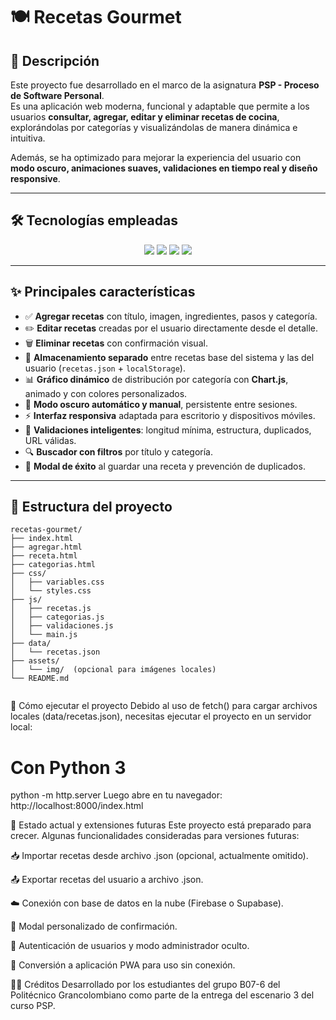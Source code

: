 # 🍽️ Recetas Gourmet

## 📄 Descripción

Este proyecto fue desarrollado en el marco de la asignatura **PSP - Proceso de Software Personal**.  
Es una aplicación web moderna, funcional y adaptable que permite a los usuarios **consultar, agregar, editar y eliminar recetas de cocina**, explorándolas por categorías y visualizándolas de manera dinámica e intuitiva.

Además, se ha optimizado para mejorar la experiencia del usuario con **modo oscuro, animaciones suaves, validaciones en tiempo real y diseño responsive**.

---

## 🛠 Tecnologías empleadas

<div align="center">
  <img src="https://img.shields.io/badge/HTML5-E34F26?style=for-the-badge&logo=html5&logoColor=white" />
  <img src="https://img.shields.io/badge/CSS3-1572B6?style=for-the-badge&logo=css3&logoColor=white" />
  <img src="https://img.shields.io/badge/JavaScript-F7DF1E?style=for-the-badge&logo=javascript&logoColor=black" />
  <img src="https://img.shields.io/badge/Chart.js-FF6384?style=for-the-badge&logo=chartdotjs&logoColor=white" />
</div>

---

## ✨ Principales características

- ✅ **Agregar recetas** con título, imagen, ingredientes, pasos y categoría.
- ✏️ **Editar recetas** creadas por el usuario directamente desde el detalle.
- 🗑️ **Eliminar recetas** con confirmación visual.
- 📂 **Almacenamiento separado** entre recetas base del sistema y las del usuario (`recetas.json` + `localStorage`).
- 📊 **Gráfico dinámico** de distribución por categoría con **Chart.js**, animado y con colores personalizados.
- 🌙 **Modo oscuro automático y manual**, persistente entre sesiones.
- ⚡ **Interfaz responsiva** adaptada para escritorio y dispositivos móviles.
- 🧼 **Validaciones inteligentes**: longitud mínima, estructura, duplicados, URL válidas.
- 🔍 **Buscador con filtros** por título y categoría.
- 🎉 **Modal de éxito** al guardar una receta y prevención de duplicados.

---

## 🧱 Estructura del proyecto

```plaintext
recetas-gourmet/
├── index.html
├── agregar.html
├── receta.html
├── categorias.html
├── css/
│   ├── variables.css
│   └── styles.css
├── js/
│   ├── recetas.js
│   ├── categorias.js
│   ├── validaciones.js
│   └── main.js
├── data/
│   └── recetas.json
├── assets/
│   └── img/  (opcional para imágenes locales)
└── README.md


```
🚀 Cómo ejecutar el proyecto
Debido al uso de fetch() para cargar archivos locales (data/recetas.json), necesitas ejecutar el proyecto en un servidor local:

# Con Python 3
python -m http.server
Luego abre en tu navegador:
http://localhost:8000/index.html


📌 Estado actual y extensiones futuras
Este proyecto está preparado para crecer. Algunas funcionalidades consideradas para versiones futuras:

📥 Importar recetas desde archivo .json (opcional, actualmente omitido).

📤 Exportar recetas del usuario a archivo .json.

☁️ Conexión con base de datos en la nube (Firebase o Supabase).

🧩 Modal personalizado de confirmación.

🔐 Autenticación de usuarios y modo administrador oculto.

🛜 Conversión a aplicación PWA para uso sin conexión.

👨‍💻 Créditos
Desarrollado por los estudiantes del grupo B07-6 del Politécnico Grancolombiano como parte de la entrega del escenario 3 del curso PSP.
